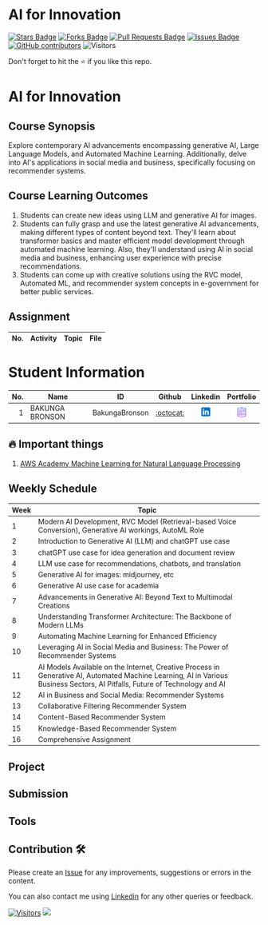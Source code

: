 # AI for Innovation

<a href="https://github.com/drshahizan/AI-Innovation/stargazers"><img src="https://img.shields.io/github/stars/drshahizan/AI-Innovation" alt="Stars Badge"/></a>
<a href="https://github.com/drshahizan/AI-Innovation/network/members"><img src="https://img.shields.io/github/forks/drshahizan/AI-Innovation" alt="Forks Badge"/></a>
<a href="https://github.com/drshahizan/AI-Innovation/pulls"><img src="https://img.shields.io/github/issues-pr/drshahizan/AI-Innovation" alt="Pull Requests Badge"/></a>
<a href="https://github.com/drshahizan/AI-Innovation"><img src="https://img.shields.io/github/issues/drshahizan/AI-Innovation" alt="Issues Badge"/></a>
<a href="https://github.com/drshahizan/AI-Innovation/graphs/contributors"><img alt="GitHub contributors" src="https://img.shields.io/github/contributors/drshahizan/AI-Innovation?color=2b9348"></a>
![Visitors](https://api.visitorbadge.io/api/visitors?path=https%3A%2F%2Fgithub.com%2Fdrshahizan%2FAI-Innovation&labelColor=%23d9e3f0&countColor=%23697689&style=flat)

Don't forget to hit the :star: if you like this repo.

# AI for Innovation

## Course Synopsis
Explore contemporary AI advancements encompassing generative AI, Large Language Models, and Automated Machine Learning. Additionally, delve into AI's applications in social media and business, specifically focusing on recommender systems.

## Course Learning Outcomes
1. Students can create new ideas using LLM and generative AI for images.
2. Students can fully grasp and use the latest generative AI advancements, making different types of content beyond text. They'll learn about transformer basics and master efficient model development through automated machine learning. Also, they'll understand using AI in social media and business, enhancing user experience with precise recommendations.
3. Students can come up with creative solutions using the RVC model, Automated ML, and recommender system concepts in e-government for better public services.

## Assignment
| No. | Activity | Topic | File |
| :-----: | ------ | ------ | :-----: | 
# Student Information

| No. | Name | ID | Github | Linkedin | Portfolio |
|-----:|-----------------------------------------|------------|:-----------------:|:-----------------------:| :-----------------------:|
| 1   | BAKUNGA BRONSON                         | BakungaBronson    | [:octocat:](https://github.com/BakungaBronson)   | <a href="https://www.linkedin.com/in/bronson-bakunga-682a581ba"><img src="./images/linkedin.png" width="24px" height="24px"></a> |<a href="./portfolio/BakungaBronson"><img src="./images/portfolio.png" width="24px" height="24px"></a>|

## 🔥 Important things
1. [AWS Academy Machine Learning for Natural Language Processing](https://awsacademy.instructure.com/courses/60323)


## Weekly Schedule
| Week | Topic                                                                                                 |
|------|-------------------------------------------------------------------------------------------------------|
| 1    | Modern AI Development, RVC Model (Retrieval-based Voice Conversion), Generative AI workings, AutoML Role |
| 2    | Introduction to Generative AI (LLM) and chatGPT use case                                            |
| 3    | chatGPT use case for idea generation and document review                                             |
| 4    | LLM use case for recommendations, chatbots, and translation                                          |
| 5    | Generative AI for images: midjourney, etc                                                           |
| 6    | Generative AI use case for academia                                                                  |
| 7    | Advancements in Generative AI: Beyond Text to Multimodal Creations                                  |
| 8    | Understanding Transformer Architecture: The Backbone of Modern LLMs                                 |
| 9    | Automating Machine Learning for Enhanced Efficiency                                                  |
| 10   | Leveraging AI in Social Media and Business: The Power of Recommender Systems                         |
| 11   | AI Models Available on the Internet, Creative Process in Generative AI, Automated Machine Learning, AI in Various Business Sectors, AI Pitfalls, Future of Technology and AI |
| 12   | AI in Business and Social Media: Recommender Systems                                                 |
| 13   | Collaborative Filtering Recommender System                                                           |
| 14   | Content-Based Recommender System                                                                     |
| 15   | Knowledge-Based Recommender System                                                                   |
| 16   | Comprehensive Assignment                                                                             |

## Project

## Submission

## Tools

## Contribution 🛠️
Please create an [Issue](https://github.com/drshahizan/AI-Innovation/issues) for any improvements, suggestions or errors in the content.

You can also contact me using [Linkedin](https://www.linkedin.com/in/drshahizan/) for any other queries or feedback.

[![Visitors](https://api.visitorbadge.io/api/visitors?path=https%3A%2F%2Fgithub.com%2Fdrshahizan&labelColor=%23697689&countColor=%23555555&style=plastic)](https://visitorbadge.io/status?path=https%3A%2F%2Fgithub.com%2Fdrshahizan)
![](https://hit.yhype.me/github/profile?user_id=81284918)

